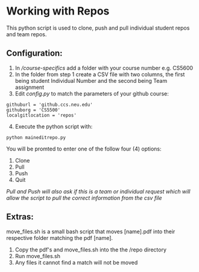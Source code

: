 
# Working with Repos

This python script is used to clone, push and pull individual student repos and team repos.

## Configuration: 

1.  In */course-specifics* add a folder with your course number e.g. CS5600 
2.  In the folder from step 1 create a CSV file with two columns, the first being student Individual Number and the second being Team assignment 
3. Edit *config.py* to match the parameters of your github course:

```
githuburl = 'github.ccs.neu.edu'
githuborg = 'CS5500'
localgitlocation = 'repos'
```
4. Execute the python script with:

```python maineditrepo.py```

You will be promted to enter one of the follow four (4) options:
   1. Clone
   2. Pull
   3. Push
   4. Quit 
   
  *Pull and Push will also ask if this is a team or individual request which will allow the script to pull the correct information from the csv file* 

## Extras: 

move_files.sh is a small bash script that moves [name].pdf into their respective folder matching the pdf [name]. 

1. Copy the pdf's and move_files.sh into the the /repo directory
2. Run move_files.sh
3. Any files it cannot find a match will not be moved
